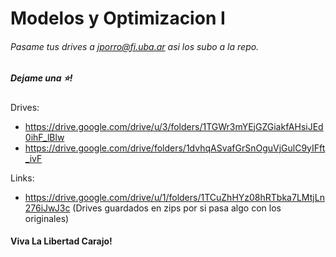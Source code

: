 # Modelos y Optimizacion I
###### Pasame tus drives a jporro@fi.uba.ar asi los subo a la repo.
##### Dejame una ⭐!

Drives:
* https://drive.google.com/drive/u/3/folders/1TGWr3mYEjGZGiakfAHsiJEd0ihF_lBlw
* https://drive.google.com/drive/folders/1dvhqASvafGrSnOguVjGulC9yIFft_ivF

Links:
* https://drive.google.com/drive/u/1/folders/1TCuZhHYz08hRTbka7LMtjLn276iJwJ3c (Drives guardados en zips por si pasa algo con los originales)

#### Viva La Libertad Carajo!
